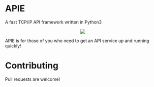 # APIE
A fast TCP/IP API framework written in Python3

<p align="center">
  <img src="https://i.imgur.com/p2XQpT7.png">
</p>

APIE is for those of you who need to get an API service up and running quickly!

# Contributing
Pull requests are welcome!
